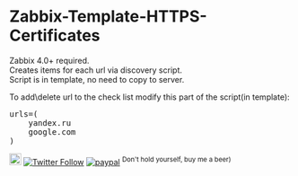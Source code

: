 # Zabbix-Template-HTTPS-Certificates

Zabbix 4.0+ required.<br>
Creates items for each url via discovery script.<br>
Script is in template, no need to copy to server.<br>

To add\delete url to the check list modify this part of the script(in template):
<pre>
urls=(
    yandex.ru
    google.com
)
</pre>

<a href="https://t.me/sshtobash"><img src="https://telegram.org/img/website_icon.svg" width="21"></a>
[![Twitter Follow](https://img.shields.io/twitter/follow/Vaniacer?style=social)](https://twitter.com/Vaniacer)
[![paypal](https://img.shields.io/badge/Donate-PayPal-green.svg)](https://paypal.me/sshto?locale.x=en_US) <sup>Don't hold yourself, buy me a beer)</sup>
